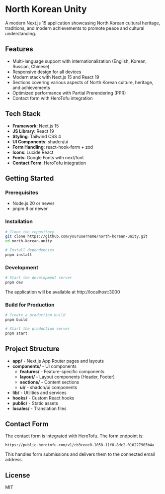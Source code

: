 # North Korean Unity

A modern Next.js 15 application showcasing North Korean cultural heritage, traditions, and modern achievements to promote peace and cultural understanding.

## Features

- Multi-language support with internationalization (English, Korean, Russian, Chinese)
- Responsive design for all devices
- Modern stack with Next.js 15 and React 19
- Sections covering various aspects of North Korean culture, heritage, and achievements
- Optimized performance with Partial Prerendering (PPR)
- Contact form with HeroTofu integration

## Tech Stack

- **Framework**: Next.js 15
- **JS Library**: React 19
- **Styling**: Tailwind CSS 4
- **UI Components**: shadcn/ui
- **Form Handling**: react-hook-form + zod
- **Icons**: Lucide React
- **Fonts**: Google Fonts with next/font
- **Contact Form**: HeroTofu integration

## Getting Started

### Prerequisites

- Node.js 20 or newer
- pnpm 8 or newer

### Installation

```bash
# Clone the repository
git clone https://github.com/yourusername/north-korean-unity.git
cd north-korean-unity

# Install dependencies
pnpm install
```

### Development

```bash
# Start the development server
pnpm dev
```

The application will be available at http://localhost:3000

### Build for Production

```bash
# Create a production build
pnpm build

# Start the production server
pnpm start
```

## Project Structure

- **app/** - Next.js App Router pages and layouts
- **components/** - UI components
  - **features/** - Feature-specific components
  - **layout/** - Layout components (Header, Footer)
  - **sections/** - Content sections 
  - **ui/** - shadcn/ui components
- **lib/** - Utilities and services
- **hooks/** - Custom React hooks
- **public/** - Static assets
- **locales/** - Translation files

## Contact Form

The contact form is integrated with HeroTofu. The form endpoint is:

```
https://public.herotofu.com/v1/cb3ceee0-1058-11f0-8dc2-010227905b4a
```

This handles form submissions and delivers them to the connected email address.

## License

MIT